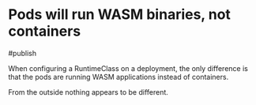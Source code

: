 # Pods will run WASM binaries, not containers

#publish 

When configuring a RuntimeClass on a deployment, the only difference is that the pods are running WASM applications instead of containers.

From the outside nothing appears to be different.


